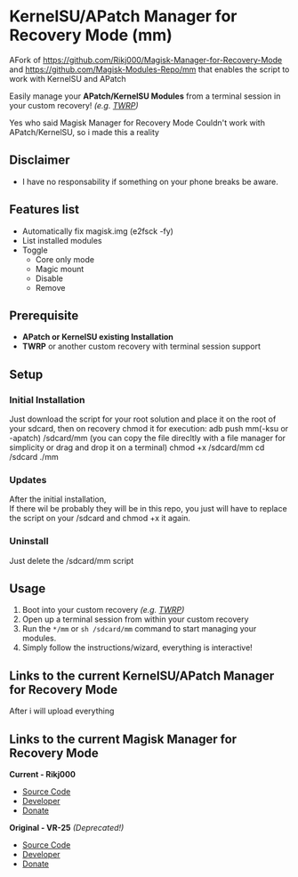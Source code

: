 # KernelSU/APatch Manager for Recovery Mode (mm)
AFork of https://github.com/Rikj000/Magisk-Manager-for-Recovery-Mode and https://github.com/Magisk-Modules-Repo/mm that enables the script to work with KernelSU and APatch

Easily manage your **APatch/KernelSU Modules** from a terminal session in your custom recovery! *(e.g. [TWRP](https://twrp.me/))*

Yes who said Magisk Manager for Recovery Mode Couldn't work with APatch/KernelSU, so i made this a reality

## Disclaimer
- I have no responsability if something on your phone breaks be aware.


## Features list
- Automatically fix magisk.img (e2fsck -fy)
- List installed modules
- Toggle
  - Core only mode
  - Magic mount
  - Disable
  - Remove


## Prerequisite
- **APatch or KernelSU existing Installation**
- **TWRP** or another custom recovery with terminal session support

## Setup

### Initial Installation

Just download the script for your root solution and place it on the root of your sdcard, then on recovery chmod it for execution:
adb push mm(-ksu or -apatch) /sdcard/mm (you can copy the file direcltly with a file manager for simplicity or drag and drop it on a terminal)
chmod +x /sdcard/mm
cd /sdcard
./mm

### Updates
After the initial installation,   
If there wil be probably they will be in this repo, you just will have to replace the script on your /sdcard and chmod +x it again.

### Uninstall
Just delete the /sdcard/mm script


## Usage
1. Boot into your custom recovery *(e.g. [TWRP](https://twrp.me/))*
2. Open up a terminal session from within your custom recovery
3. Run the `*/mm` or `sh /sdcard/mm` command to start managing your modules. 
4. Simply follow the instructions/wizard, everything is interactive!

## Links to the current KernelSU/APatch Manager for Recovery Mode
After i will upload everything

## Links to the current Magisk Manager for Recovery Mode
**Current - Rikj000**
- [Source Code](https://github.com/Rikj000/Magisk-Manager-for-Recovery-Mode)
- [Developer](https://github.com/Rikj000)
- [Donate](https://www.buymeacoffee.com/Rikj000)

**Original - VR-25** *(Deprecated!)*
- [Source Code](https://github.com/VR-25/mm)
- [Developer](https://github.com/VR-25)
- [Donate](https://paypal.me/vr25xda)
